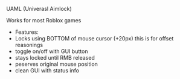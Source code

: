 UAML (Univerasl Aimlock)

Works for most Roblox games

-  Features:
-   Locks using BOTTOM of mouse cursor (+20px) this is for offset reasonings
-   toggle on/off with GUI button
-   stays locked until RMB released
-   peserves original mouse position
-   clean GUI with status info
